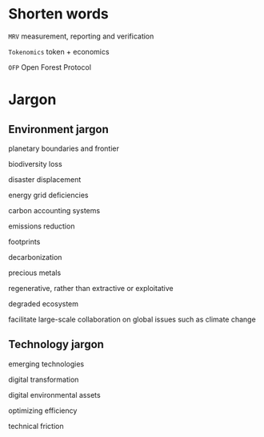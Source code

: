
# Shorten words

`MRV` measurement, reporting and verification 

`Tokenomics` token + economics

`OFP` Open Forest Protocol

# Jargon

## Environment jargon

planetary boundaries and frontier

biodiversity loss

disaster displacement

energy grid deficiencies

carbon accounting systems

emissions reduction

footprints

decarbonization

precious metals

regenerative, rather than extractive or exploitative

degraded ecosystem

facilitate large-scale collaboration on global issues such as climate change

## Technology jargon

emerging technologies

digital transformation 

digital environmental assets

optimizing efficiency

technical friction

